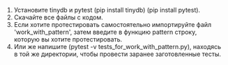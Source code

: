 1) Установите tinydb и pytest (pip install tinydb) (pip install pytest).
2) Скачайте все файлы с кодом.
3) Если хотите протестировать самостоятельно импортируйте файл 'work_with_pattern', затем введите в функцию pattern строку, которую вы хотите протестировать.
4) Или же напишите (pytest -v tests_for_work_with_pattern.py), находясь в той же директории, чтобы провести заранее заготовленные тесты. 
